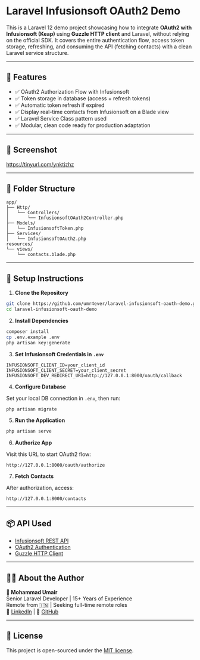 # Laravel Infusionsoft OAuth2 Demo

This is a Laravel 12 demo project showcasing how to integrate **OAuth2 with Infusionsoft (Keap)** using **Guzzle HTTP client** and Laravel, without relying on the official SDK. It covers the entire authentication flow, access token storage, refreshing, and consuming the API (fetching contacts) with a clean Laravel service structure.

---

## 🔧 Features

- ✅ OAuth2 Authorization Flow with Infusionsoft
- ✅ Token storage in database (access + refresh tokens)
- ✅ Automatic token refresh if expired
- ✅ Display real-time contacts from Infusionsoft on a Blade view
- ✅ Laravel Service Class pattern used
- ✅ Modular, clean code ready for production adaptation

---

## 📸 Screenshot

https://tinyurl.com/ynktjzhz

---

## 🧱 Folder Structure

```
app/
├── Http/
│   └── Controllers/
│       └── InfusionsoftOAuth2Controller.php
├── Models/
│   └── InfusionsoftToken.php
├── Services/
│   └── InfusionsoftOAuth2.php
resources/
└── views/
    └── contacts.blade.php
```

---

## 🚀 Setup Instructions

1. **Clone the Repository**

```bash
git clone https://github.com/umr4ever/laravel-infusionsoft-oauth-demo.git
cd laravel-infusionsoft-oauth-demo
```

2. **Install Dependencies**

```bash
composer install
cp .env.example .env
php artisan key:generate
```

3. **Set Infusionsoft Credentials in `.env`**

```env
INFUSIONSOFT_CLIENT_ID=your_client_id
INFUSIONSOFT_CLIENT_SECRET=your_client_secret
INFUSIONSOFT_DEV_REDIRECT_URI=http://127.0.0.1:8000/oauth/callback
```

4. **Configure Database**

Set your local DB connection in `.env`, then run:

```bash
php artisan migrate
```

5. **Run the Application**

```bash
php artisan serve
```

6. **Authorize App**

Visit this URL to start OAuth2 flow:
```
http://127.0.0.1:8000/oauth/authorize
```

7. **Fetch Contacts**

After authorization, access:
```
http://127.0.0.1:8000/contacts
```

---

## 📦 API Used

- [Infusionsoft REST API](https://developer.infusionsoft.com/docs/rest/)
- [OAuth2 Authentication](https://developer.infusionsoft.com/docs/rest/#section/Authentication)
- [Guzzle HTTP Client](https://docs.guzzlephp.org/en/stable/)


---

## 🙋‍♂️ About the Author

**👋 Mohammad Umair**  
Senior Laravel Developer | 15+ Years of Experience  
Remote from 🇮🇳 | Seeking full-time remote roles  
🔗 [LinkedIn](https://www.linkedin.com/in/umr4ever/) | 🔗 [GitHub](https://github.com/umr4ever)

---

## 📝 License

This project is open-sourced under the [MIT license](LICENSE).
